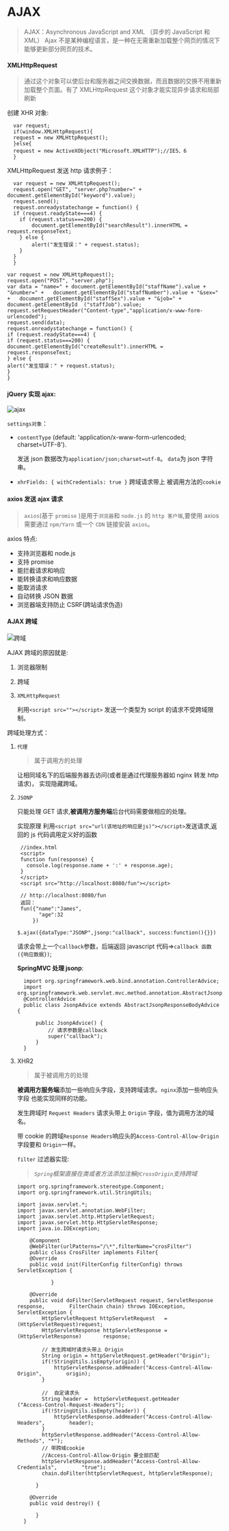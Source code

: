 # AJAX

> AJAX：Asynchronous JavaScript and XML （异步的 JavaScript 和 XML）
> Ajax 不是某种编程语言，是一种在无需重新加载整个网页的情况下能够更新部分网页的技术。

#### XMLHttpRequest

> 通过这个对象可以使后台和服务器之间交换数据，而且数据的交换不用重新加载整个页面。有了 XMLHttpRequest 这个对象才能实现异步请求和局部刷新

创建 XHR 对象:

```
  var request;
  if(window.XMLHttpRequest){
  request = new XMLHttpRequest();
  }else{
  request = new ActiveXObject("Microsoft.XMLHTTP");//IE5、6
  }
```

XMLHttpRequest 发送 http 请求例子：

```
  var request = new XMLHttpRequest();
  request.open("GET", "server.php?number=" + document.getElementById("keyword").value);
  request.send();
  request.onreadystatechange = function() {
  if (request.readyState===4) {
  	if (request.status===200) {
  		document.getElementById("searchResult").innerHTML = request.responseText;
  	} else {
  		alert("发生错误：" + request.status);
  	}
  }
  }
```

```
var request = new XMLHttpRequest();
request.open("POST", "server.php");
var data = "name=" + document.getElementById("staffName").value + "&number=" +   document.getElementById("staffNumber").value + "&sex=" +   document.getElementById("staffSex").value + "&job=" + document.getElementById  ("staffJob").value;
request.setRequestHeader("Content-type","application/x-www-form-urlencoded");
request.send(data);
request.onreadystatechange = function() {
if (request.readyState===4) {
if (request.status===200) {
document.getElementById("createResult").innerHTML = request.responseText;
} else {
alert("发生错误：" + request.status);
}
}
```

#### jQuery 实现 ajax:

![ajax](images/ajax.jpg)

`settings对象`：

- `contentType` (default: 'application/x-www-form-urlencoded; charset=UTF-8').

  发送 json 数据改为`application/json;charset=utf-8`。 `data`为 json 字符串。

- `xhrFields: { withCredentials: true }` 跨域请求带上 被调用方法的`cookie`

#### axios 发送 ajax 请求

> `axios`(基于 `promise` )是用于`浏览器`和 `node.js` 的 `http 客户端`,要使用 axios 需要通过 `npm/Yarn` 或一个 `CDN` 链接安装 `axios`。

axios 特点:

- 支持浏览器和 node.js
- 支持 promise
- 能拦截请求和响应
- 能转换请求和响应数据
- 能取消请求
- 自动转换 JSON 数据
- 浏览器端支持防止 CSRF(跨站请求伪造)

#### AJAX 跨域

![跨域](images/cross.jpg)

AJAX 跨域的原因就是:

1. 浏览器限制

2. 跨域

3. `XMLHttpRequest`

   利用`<script src=""></script>` 发送一个类型为 script 的请求不受跨域限制。

跨域处理方式：

1. `代理`

   > 属于调用方的处理

   让相同域名下的后端服务器去访问(或者是通过代理服务器如 nginx 转发 http 请求)， 实现隐藏跨域。

2. `JSONP`

   只能处理 GET 请求,**被调用方服务端**后台代码需要做相应的处理。

   实现原理 利用`<script src="url(该地址的响应是js)"></script>`发送请求,返回的 js 代码调用定义好的函数

   ```
    //index.html
    <script>
    function fun(response) {
      console.log(response.name + ':' + response.age);
    }
    </script>
    <script src="http://localhost:8080/fun"></script>

    // http://localhost:8080/fun
    返回：
    fun({"name":"James",
          "age":32
        })
   ```

   `$.ajax({dataType:"JSONP",jsonp:"callback", success:function(){}})`

   请求会带上一个`callback`参数，后端返回 javascript 代码=>`callback 函数({响应数据})`;

   **SpringMVC 处理 jsonp**:

   ```
     import org.springframework.web.bind.annotation.ControllerAdvice;
     import org.springframework.web.servlet.mvc.method.annotation.AbstractJsonpResponseBodyAdvice;
     @ControllerAdvice
     public class JsonpAdvice extends AbstractJsonpResponseBodyAdvice {

         public JsonpAdvice() {
             // 请求参数是callback
             super("callback");
         }
     }
   ```

3. XHR2

   > 属于被调用方的处理

   **被调用方服务端**添加一些响应头字段，支持跨域请求。`nginx`添加一些响应头字段 也能实现同样的功能。

   发生跨域时 `Request Headers` 请求头带上 `Origin` 字段，值为调用方法的域名。

   带 cookie 的跨域`Response Headers`响应头的`Access-Control-Allow-Origin`字段要和 `Origin`一样。

   `filter` 过滤器实现:

   > _`Spring`框架直接在类或者方法添加注解`@CrossOrigin`支持跨域_

   ```
   import org.springframework.stereotype.Component;
   import org.springframework.util.StringUtils;

   import javax.servlet.*;
   import javax.servlet.annotation.WebFilter;
   import javax.servlet.http.HttpServletRequest;
   import javax.servlet.http.HttpServletResponse;
   import java.io.IOException;

       @Component
       @WebFilter(urlPatterns="/\*",filterName="crosFilter")
       public class CrosFilter implements Filter{
       @Override
       public void init(FilterConfig filterConfig) throws ServletException {

              }

       @Override
       public void doFilter(ServletRequest request, ServletResponse response,        FilterChain chain) throws IOException, ServletException {
           HttpServletRequest httpServletRequest   = (HttpServletRequest)request;
           HttpServletResponse httpServletResponse = (HttpServletResponse)       response;

           // 发生跨域时请求头带上 Origin
           String origin = httpServletRequest.getHeader("Origin");
           if(!StringUtils.isEmpty(origin)) {
               httpServletResponse.addHeader("Access-Control-Allow-Origin",        origin);
           }

           //  自定请求头
           String header =  httpServletRequest.getHeader       ("Access-Control-Request-Headers");
           if(!StringUtils.isEmpty(header)) {
               httpServletResponse.addHeader("Access-Control-Allow-Headers",        header);
           }
           httpServletResponse.addHeader("Access-Control-Allow-Methods", "*");
           // 带跨域cookie
           //Access-Control-Allow-Origin 要全部匹配
           httpServletResponse.addHeader("Access-Control-Allow-Credentials",        "true");
           chain.doFilter(httpServletRequest, httpServletResponse);

         }

       @Override
       public void destroy() {

         }
     }

   ```
